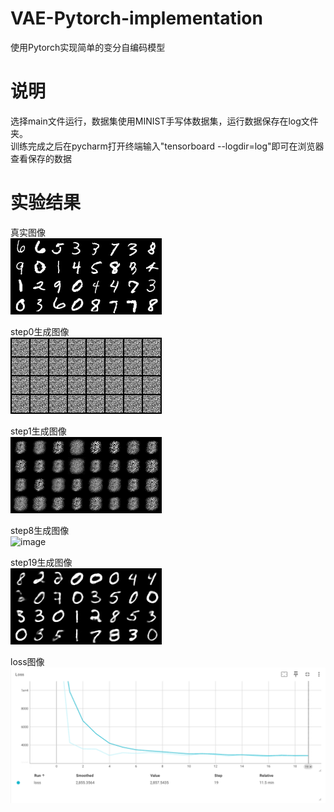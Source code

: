 # VAE-Pytorch-implementation
使用Pytorch实现简单的变分自编码模型  

# 说明

选择main文件运行，数据集使用MINIST手写体数据集，运行数据保存在log文件夹。  
训练完成之后在pycharm打开终端输入"tensorboard --logdir=log"即可在浏览器查看保存的数据  

# 实验结果

真实图像  
![image](img/real.png)  

step0生成图像   
![image](img/step0.png)  

step1生成图像  
![image](img/step1.png)

step8生成图像  
![image](step8.png)  

step19生成图像  
![image](img/step19.png)  

loss图像  
![image](img/loss.png) 

